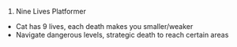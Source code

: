 1. Nine Lives Platformer
  - Cat has 9 lives, each death makes you smaller/weaker
  - Navigate dangerous levels, strategic death to reach certain areas
